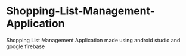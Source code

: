 # Shopping-List-Management-Application
Shopping List Management Application made using android studio and google firebase
